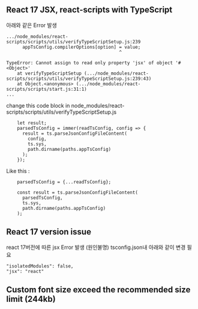 ## React 17 JSX, react-scripts with TypeScript

아래와 같은 Error 발생
```
.../node_modules/react-scripts/scripts/utils/verifyTypeScriptSetup.js:239
      appTsConfig.compilerOptions[option] = value;
                                          ^

TypeError: Cannot assign to read only property 'jsx' of object '#<Object>'
    at verifyTypeScriptSetup (.../node_modules/react-scripts/scripts/utils/verifyTypeScriptSetup.js:239:43)
    at Object.<anonymous> (.../node_modules/react-scripts/scripts/start.js:31:1)
...
```

change this code block in node_modules/react-scripts/scripts/utils/verifyTypeScriptSetup.js
```
    let result;
    parsedTsConfig = immer(readTsConfig, config => {
      result = ts.parseJsonConfigFileContent(
        config,
        ts.sys,
        path.dirname(paths.appTsConfig)
      );
    });
```
Like this : 
```
    parsedTsConfig = {...readTsConfig};

    const result = ts.parseJsonConfigFileContent(
      parsedTsConfig,
      ts.sys,
      path.dirname(paths.appTsConfig)
    );
```

## React 17 version issue
react 17버전에 따른 jsx Error 발생 (원인불명)
tsconfig.json내 아래와 같이 변경 필요

```
"isolatedModules": false,
"jsx": "react"
```

## Custom font size exceed the recommended size limit (244kb)